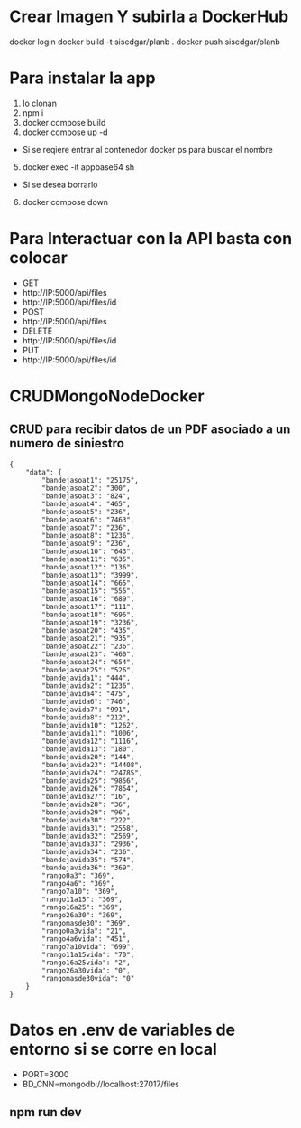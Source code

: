 # Crear Imagen Y subirla a DockerHub
docker login
docker build -t sisedgar/planb .
docker push sisedgar/planb

# Para instalar la app
1. lo clonan
2. npm i
3. docker compose build
4. docker compose up -d
- Si se reqiere entrar al contenedor docker ps para buscar el nombre
5. docker exec -it appbase64 sh
- Si se desea borrarlo
6. docker compose down

# Para Interactuar con la API basta con colocar 
- GET
- http://IP:5000/api/files
- http://IP:5000/api/files/id
- POST
- http://IP:5000/api/files
- DELETE
- http://IP:5000/api/files/id
- PUT
- http://IP:5000/api/files/id

# CRUDMongoNodeDocker

## CRUD para recibir datos de un PDF asociado a un numero de siniestro

```
{
    "data": {
        "bandejasoat1": "25175",
        "bandejasoat2": "300",
        "bandejasoat3": "824",
        "bandejasoat4": "465",
        "bandejasoat5": "236",
        "bandejasoat6": "7463",
        "bandejasoat7": "236",
        "bandejasoat8": "1236",
        "bandejasoat9": "236",
        "bandejasoat10": "643",
        "bandejasoat11": "635",
        "bandejasoat12": "136",
        "bandejasoat13": "3999",
        "bandejasoat14": "665",
        "bandejasoat15": "555",
        "bandejasoat16": "689",
        "bandejasoat17": "111",
        "bandejasoat18": "696",
        "bandejasoat19": "3236",
        "bandejasoat20": "435",
        "bandejasoat21": "935",
        "bandejasoat22": "236",
        "bandejasoat23": "460",
        "bandejasoat24": "654",
        "bandejasoat25": "526",
        "bandejavida1": "444",
        "bandejavida2": "1236",
        "bandejavida4": "475",
        "bandejavida6": "746",
        "bandejavida7": "991",
        "bandejavida8": "212",
        "bandejavida10": "1262",
        "bandejavida11": "1006",
        "bandejavida12": "1116",
        "bandejavida13": "180",
        "bandejavida20": "144",
        "bandejavida23": "14408",
        "bandejavida24": "24785",
        "bandejavida25": "9856",
        "bandejavida26": "7854",
        "bandejavida27": "16",
        "bandejavida28": "36",
        "bandejavida29": "96",
        "bandejavida30": "222",
        "bandejavida31": "2558",
        "bandejavida32": "2569",
        "bandejavida33": "2936",
        "bandejavida34": "236",
        "bandejavida35": "574",
        "bandejavida36": "369",
        "rango0a3": "369",
        "rango4a6": "369",
        "rango7a10": "369",
        "rango11a15": "369",
        "rango16a25": "369",
        "rango26a30": "369",
        "rangomasde30": "369",
        "rango0a3vida": "21",
        "rango4a6vida": "451",
        "rango7a10vida": "699",
        "rango11a15vida": "70",
        "rango16a25vida": "2",
        "rango26a30vida": "0",
        "rangomasde30vida": "0"
    }
}

```

# Datos en .env de variables de entorno si se corre en local 

- PORT=3000 
- BD_CNN=mongodb://localhost:27017/files

## npm run dev